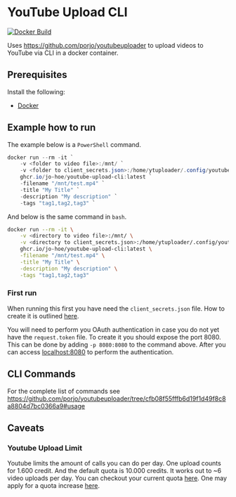 # YouTube Upload CLI

[![Docker Build](https://github.com/jo-hoe/youtube-upload-cli/actions/workflows/docker-build-test.yml/badge.svg)](https://github.com/jo-hoe/youtube-upload-cli/actions?workflow=docker-build-test)

Uses <https://github.com/porjo/youtubeuploader> to upload videos to YouTube via CLI in a docker container.

## Prerequisites

Install the following:

- [Docker](https://www.docker.com/)

## Example how to run

The example below is a `PowerShell` command.

```PowerShell
docker run --rm -it `
    -v <folder to video file>:/mnt/ `
    -v <folder to client_secrets.json>:/home/ytuploader/.config/youtubeuploader/ `
    ghcr.io/jo-hoe/youtube-upload-cli:latest `
    -filename "/mnt/test.mp4" `
    -title "My Title" `
    -description "My description" `
    -tags "tag1,tag2,tag3" `
```

And below is the same command in `bash`.

```bash
docker run --rm -it \
    -v <directory to video file>:/mnt/ \
    -v <directory to client_secrets.json>:/home/ytuploader/.config/youtubeuploader/ \
    ghcr.io/jo-hoe/youtube-upload-cli:latest \
    -filename "/mnt/test.mp4" \
    -title "My Title" \
    -description "My description" \
    -tags "tag1,tag2,tag3"
```

### First run

When running this first you have need the `client_secrets.json` file.
How to create it is outlined [here](https://github.com/porjo/youtubeuploader/tree/cfb08f55fffb6d19f1d49f8c8a8804d7bc0366a9#youtube-api).

You will need to perform you OAuth authentication in case you do not yet have the `request.token` file.
To create it you should expose the port 8080.
This can be done by adding `-p 8080:8080` to the command above.
After you can access <localhost:8080> to perform the authentication.

## CLI Commands

For the complete list of commands see <https://github.com/porjo/youtubeuploader/tree/cfb08f55fffb6d19f1d49f8c8a8804d7bc0366a9#usage>

## Caveats

### Youtube Upload Limit

Youtube limits the amount of calls you can do per day.
One upload counts for 1.600 credit.
And the default quota is 10.000 credits.
It works out to ~6 video uploads per day.
You can checkout your current quota [here](https://console.cloud.google.com/apis/api/youtube.googleapis.com/quotas).
One may apply for a quota increase [here](https://support.google.com/youtube/contact/yt_api_form?hl=en-GB).
